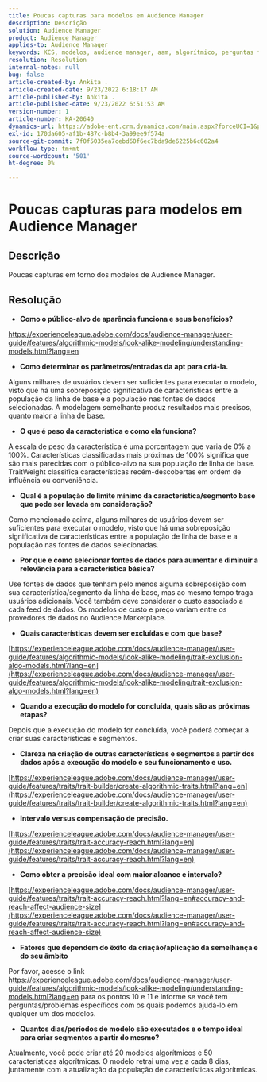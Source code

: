```yaml
---
title: Poucas capturas para modelos em Audience Manager
description: Descrição
solution: Audience Manager
product: Audience Manager
applies-to: Audience Manager
keywords: KCS, modelos, audience manager, aam, algorítmico, perguntas frequentes
resolution: Resolution
internal-notes: null
bug: false
article-created-by: Ankita .
article-created-date: 9/23/2022 6:18:17 AM
article-published-by: Ankita .
article-published-date: 9/23/2022 6:51:53 AM
version-number: 1
article-number: KA-20640
dynamics-url: https://adobe-ent.crm.dynamics.com/main.aspx?forceUCI=1&pagetype=entityrecord&etn=knowledgearticle&id=e634477b-073b-ed11-9db1-0022480868ff
exl-id: 170da605-af1b-487c-b8b4-3a99ee9f574a
source-git-commit: 7f0f5035ea7cebd60f6ec7bda9de6225b6c602a4
workflow-type: tm+mt
source-wordcount: '501'
ht-degree: 0%

---
```


# Poucas capturas para modelos em Audience Manager

## Descrição

Poucas capturas em torno dos modelos de Audience Manager.

## Resolução


- <b>Como o público-alvo de aparência funciona e seus benefícios?</b>


https://experienceleague.adobe.com/docs/audience-manager/user-guide/features/algorithmic-models/look-alike-modeling/understanding-models.html?lang=en

- <b>Como determinar os parâmetros/entradas da apt para criá-la.</b>


Alguns milhares de usuários devem ser suficientes para executar o modelo, visto que há uma sobreposição significativa de características entre a população da linha de base e a população nas fontes de dados selecionadas. A modelagem semelhante produz resultados mais precisos, quanto maior a linha de base.

- <b>O que é peso da característica e como ela funciona?</b>


A escala de peso da característica é uma porcentagem que varia de 0% a 100%. Características classificadas mais próximas de 100% significa que são mais parecidas com o público-alvo na sua população de linha de base. TraitWeight classifica características recém-descobertas em ordem de influência ou conveniência.

- <b>Qual é a população de limite mínimo da característica/segmento base que pode ser levada em consideração?</b>


Como mencionado acima, alguns milhares de usuários devem ser suficientes para executar o modelo, visto que há uma sobreposição significativa de características entre a população de linha de base e a população nas fontes de dados selecionadas.

- <b>Por que e como selecionar fontes de dados para aumentar e diminuir a relevância para a característica básica?</b>


Use fontes de dados que tenham pelo menos alguma sobreposição com sua característica/segmento da linha de base, mas ao mesmo tempo traga usuários adicionais. Você também deve considerar o custo associado a cada feed de dados. Os modelos de custo e preço variam entre os provedores de dados no Audience Marketplace.

- <b>Quais características devem ser excluídas e com que base?</b>


[https://experienceleague.adobe.com/docs/audience-manager/user-guide/features/algorithmic-models/look-alike-modeling/trait-exclusion-algo-models.html?lang=en](https://experienceleague.adobe.com/docs/audience-manager/user-guide/features/algorithmic-models/look-alike-modeling/trait-exclusion-algo-models.html?lang=en)

- <b>Quando a execução do modelo for concluída, quais são as próximas etapas?</b>


Depois que a execução do modelo for concluída, você poderá começar a criar suas características e segmentos.

- <b>Clareza na criação de outras características e segmentos a partir dos dados após a execução do modelo e seu funcionamento e uso.</b>


[https://experienceleague.adobe.com/docs/audience-manager/user-guide/features/traits/trait-builder/create-algorithmic-traits.html?lang=en](https://experienceleague.adobe.com/docs/audience-manager/user-guide/features/traits/trait-builder/create-algorithmic-traits.html?lang=en)

- <b>Intervalo versus compensação de precisão.</b>


[https://experienceleague.adobe.com/docs/audience-manager/user-guide/features/traits/trait-accuracy-reach.html?lang=en](https://experienceleague.adobe.com/docs/audience-manager/user-guide/features/traits/trait-accuracy-reach.html?lang=en)

- <b>Como obter a precisão ideal com maior alcance e intervalo?</b>


[https://experienceleague.adobe.com/docs/audience-manager/user-guide/features/traits/trait-accuracy-reach.html?lang=en#accuracy-and-reach-affect-audience-size](https://experienceleague.adobe.com/docs/audience-manager/user-guide/features/traits/trait-accuracy-reach.html?lang=en#accuracy-and-reach-affect-audience-size)

- <b>Fatores que dependem do êxito da criação/aplicação da semelhança e do seu âmbito</b>


Por favor, acesse o link https://experienceleague.adobe.com/docs/audience-manager/user-guide/features/algorithmic-models/look-alike-modeling/understanding-models.html?lang=en para os pontos 10 e 11 e informe se você tem perguntas/problemas específicos com os quais podemos ajudá-lo em qualquer um dos modelos.

- <b>Quantos dias/períodos de modelo são executados e o tempo ideal para criar segmentos a partir do mesmo?</b>


Atualmente, você pode criar até 20 modelos algorítmicos e 50 características algorítmicas. O modelo retrai uma vez a cada 8 dias, juntamente com a atualização da população de características algorítmicas.
